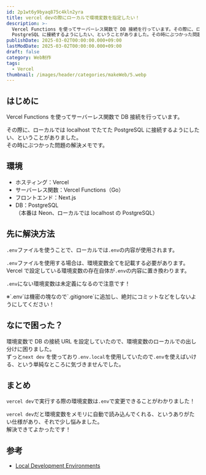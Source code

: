 ```yaml
---
id: 2p1wt6y9byaq875c4kln2yra
title: vercel devの際にローカルで環境変数を指定したい！
description: >-
  Vercel Functions を使ってサーバーレス関数で DB 接続を行っています。その際に、ローカルでは localhost でたてた
  PostgreSQL に接続するようにしたい、ということがありました。その時にぶつかった問題の解決メモです。
publishDate: 2025-03-02T00:00:00.000+09:00
lastModDate: 2025-03-02T00:00:00.000+09:00
draft: false
category: Web制作
tags:
  - Vercel
thumbnail: /images/header/categories/makeWeb/5.webp
---
```


## はじめに

Vercel Functions を使ってサーバーレス関数で DB 接続を行っています。

その際に、ローカルでは localhost でたてた PostgreSQL に接続するようにしたい、ということがありました。  
その時にぶつかった問題の解決メモです。

## 環境

-   ホスティング：Vercel
-   サーバーレス関数：Vercel Functions（Go）
-   フロントエンド：Next.js
-   DB：PostgreSQL  
    （本番は Neon、ローカルでは localhost の PostgreSQL）

## 先に解決方法

`.env`ファイルを使うことで、ローカルでは`.env`の内容が使用されます。

`.env`ファイルを使用する場合は、環境変数全てを記載する必要があります。  
Vercel で設定している環境変数の存在自体が`.env`の内容に置き換わります。

`.env`にない環境変数は未定義になるので注意です！

<TextBlock blockType="error">
※`.env`は機密の塊なので`.gitignore`に追加し、絶対にコミットなどをしないようにしてください！
</TextBlock>

## なにで困った？

環境変数で DB の接続 URL を設定していたので、環境変数のローカルでの出し分けに困りました。  
ずっと`next dev` を使っており`.env.local`を使用していたので`.env`を使えばいける、という単純なところに気づきませんでした。

## まとめ

`vercel dev`で実行する際の環境変数は`.env`で変更できることがわかりました！

`vercel dev`だと環境変数をメモリに自動で読み込んでくれる、というありがたい仕様があり、それで少し悩みました。  
解決できてよかったです！

## 参考

-   [Local Development Environments](https://vercel.com/docs/deployments/local-env)

